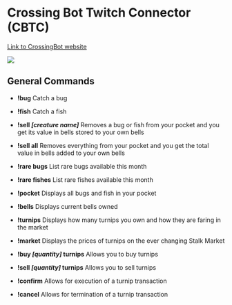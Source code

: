 # Crossing Bot Twitch Connector (CBTC)

[Link to CrossingBot website](https://www.crossingbot.com/)

![](https://cdn.discordapp.com/attachments/685583064885100568/719665723986804793/crossingbotv1.png)

## General Commands

- **!bug** Catch a bug

- **!fish** Catch a fish

- **!sell *[creature name]*** Removes a bug or fish from your pocket and you get its value in bells stored to your own bells

- **!sell all** Removes everything from your pocket and you get the total value in bells added to your own bells

- **!rare bugs** List rare bugs available this month

- **!rare fishes** List rare fishes available this month

- **!pocket** Displays all bugs and fish in your pocket

- **!bells** Displays current bells owned

- **!turnips** Displays how many turnips you own and how they are faring in the market

- **!market** Displays the prices of turnips on the ever changing Stalk Market

- **!buy *[quantity]* turnips** Allows you to buy turnips

- **!sell *[quantity]* turnips** Allows you to sell turnips

- **!confirm** Allows for execution of a turnip transaction

- **!cancel** Allows for termination of a turnip transaction
